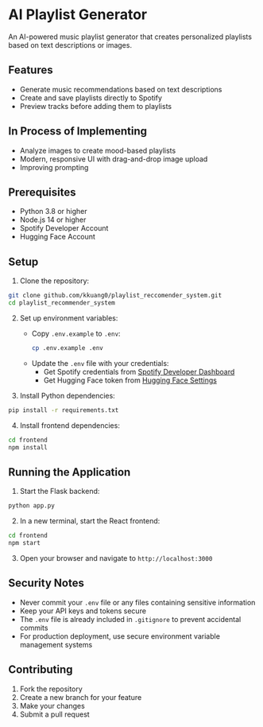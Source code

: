 # AI Playlist Generator

An AI-powered music playlist generator that creates personalized playlists based on text descriptions or images.

## Features

- Generate music recommendations based on text descriptions
- Create and save playlists directly to Spotify
- Preview tracks before adding them to playlists


## In Process of Implementing
- Analyze images to create mood-based playlists
- Modern, responsive UI with drag-and-drop image upload
- Improving prompting

## Prerequisites

- Python 3.8 or higher
- Node.js 14 or higher
- Spotify Developer Account
- Hugging Face Account

## Setup

1. Clone the repository:
```bash
git clone github.com/kkuang0/playlist_reccomender_system.git
cd playlist_recommender_system
```

2. Set up environment variables:
   - Copy `.env.example` to `.env`:
     ```bash
     cp .env.example .env
     ```
   - Update the `.env` file with your credentials:
     - Get Spotify credentials from [Spotify Developer Dashboard](https://developer.spotify.com/dashboard)
     - Get Hugging Face token from [Hugging Face Settings](https://huggingface.co/settings/tokens)

3. Install Python dependencies:
```bash
pip install -r requirements.txt
```

4. Install frontend dependencies:
```bash
cd frontend
npm install
```

## Running the Application

1. Start the Flask backend:
```bash
python app.py
```

2. In a new terminal, start the React frontend:
```bash
cd frontend
npm start
```

3. Open your browser and navigate to `http://localhost:3000`

## Security Notes

- Never commit your `.env` file or any files containing sensitive information
- Keep your API keys and tokens secure
- The `.env` file is already included in `.gitignore` to prevent accidental commits
- For production deployment, use secure environment variable management systems

## Contributing

1. Fork the repository
2. Create a new branch for your feature
3. Make your changes
4. Submit a pull request


